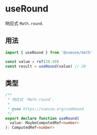 # useRound

响应式 `Math.round`.

## 用法

```ts
import { useRound } from '@vueuse/math'

const value = ref(20.49)
const result = useRound(value) // 20
```

## 类型

```ts
/**
 * 响应式 `Math.round`.
 *
 * @see https://vueuse.org/useRound
 */
export declare function useRound(
  value: MaybeComputedRef<number>
): ComputedRef<number>
```
